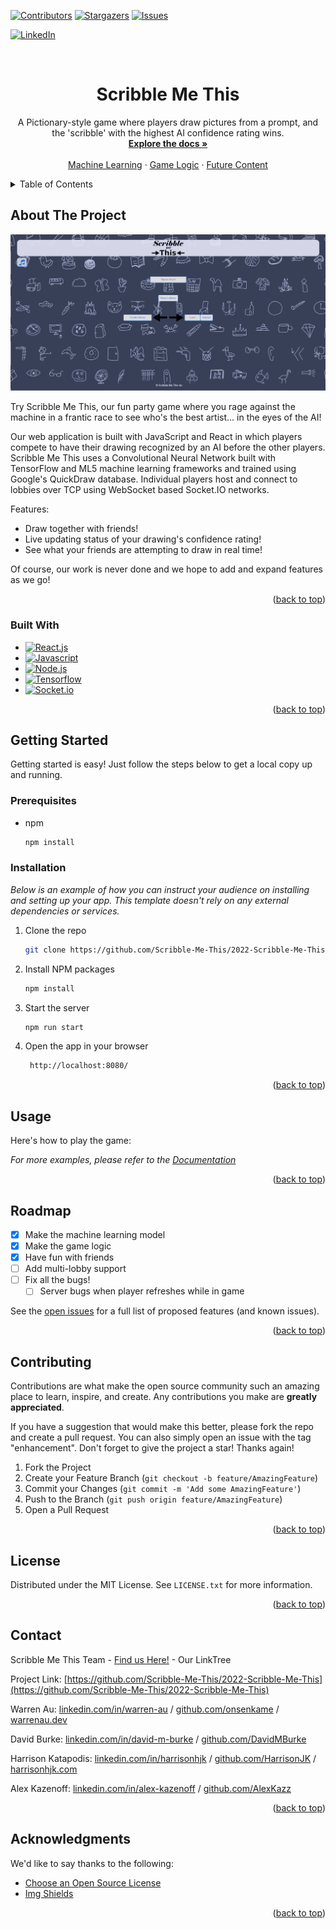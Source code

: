 [![Contributors][contributors-shield]][contributors-url]
[![Stargazers][stars-shield]][stars-url]
[![Issues][issues-shield]][issues-url]


[![LinkedIn][linkedin-shield]][linkedin-url]


<!-- PROJECT LOGO -->
<br />
<div align="center">
  <h1 align="center">Scribble Me This</h1>

  <p align="center">
    A Pictionary-style game where players draw pictures from a prompt, and the 'scribble' with the highest AI confidence rating wins.
    <br />
    <a href="https://github.com/Scribble-Me-This/2022-Scribble-Me-This/wiki"><strong>Explore the docs »</strong></a>
    <br />
    <br />
    <a href="https://github.com/Scribble-Me-This/2022-Scribble-Me-This/wiki/Training-the-Machine-Learning-Model">Machine Learning</a>
    ·
    <a href="https://github.com/Scribble-Me-This/2022-Scribble-Me-This/wiki/Game-Logic">Game Logic</a>
    ·
    <a href="https://github.com/Scribble-Me-This/2022-Scribble-Me-This/wiki/Future-Additions">Future Content</a>
  </p>
</div>



<!-- TABLE OF CONTENTS -->
<details>
  <summary>Table of Contents</summary>
  <ol>
    <li>
      <a href="#about-the-project">About The Project</a>
      <ul>
        <li><a href="#built-with">Built With</a></li>
      </ul>
    </li>
    <li>
      <a href="#getting-started">Getting Started</a>
      <ul>
        <li><a href="#prerequisites">Prerequisites</a></li>
        <li><a href="#installation">Installation</a></li>
      </ul>
    </li>
    <li><a href="#usage">Usage</a></li>
    <li><a href="#roadmap">Roadmap</a></li>
    <li><a href="#contributing">Contributing</a></li>
    <li><a href="#license">License</a></li>
    <li><a href="#contact">Contact</a></li>
    <li><a href="#acknowledgments">Acknowledgments</a></li>
  </ol>
</details>



<!-- ABOUT THE PROJECT -->
## About The Project

[![product-screenshot-big][product-screenshot-big]](https://example.com)

Try Scribble Me This, our fun party game where you rage against the machine in a frantic race to see who's the best artist...
in the eyes of the AI!

Our web application is built with JavaScript and React in which players compete to have their drawing recognized by an AI before the other players. 
Scribble Me This uses a Convolutional Neural Network built with TensorFlow and ML5 machine learning frameworks and trained using Google's QuickDraw database. 
Individual players host and connect to lobbies over TCP using WebSocket based Socket.IO networks.

Features:
* Draw together with friends!
* Live updating status of your drawing's confidence rating!
* See what your friends are attempting to draw in real time!

Of course, our work is never done and we hope to add and expand features as we go!

<p align="right">(<a href="#readme-top">back to top</a>)</p>



### Built With

* [![React.js][React.js]][React-url]
* [![Javascript][Javascript]][Javascript-url]
* [![Node.js][Node.js]][Node.js-url]
* [![Tensorflow][Tensorflow]][Tensorflow-url]
* [![Socket.io][Socket.io]][Socket.io-url]

<p align="right">(<a href="#readme-top">back to top</a>)</p>



<!-- GETTING STARTED -->
## Getting Started

Getting started is easy! Just follow the steps below to get a local copy up and running.

### Prerequisites

* npm
  ```sh
  npm install 
  ```

### Installation

_Below is an example of how you can instruct your audience on installing and setting up your app. This template doesn't rely on any external dependencies or services._

1. Clone the repo
   ```sh
   git clone https://github.com/Scribble-Me-This/2022-Scribble-Me-This.git
   ```
2. Install NPM packages
   ```sh
   npm install
   ```
3. Start the server
   ```js
   npm run start
   ```
4. Open the app in your browser
   ```sh
    http://localhost:8080/
   ```

<p align="right">(<a href="#readme-top">back to top</a>)</p>



<!-- USAGE EXAMPLES -->
## Usage

Here's how to play the game:

_For more examples, please refer to the [Documentation](https://github.com/Scribble-Me-This/2022-Scribble-Me-This/wiki)_

<p align="right">(<a href="#readme-top">back to top</a>)</p>



<!-- ROADMAP -->
## Roadmap

- [x] Make the machine learning model
- [x] Make the game logic
- [x] Have fun with friends
- [ ] Add multi-lobby support
- [ ] Fix all the bugs!
    - [ ] Server bugs when player refreshes while in game

See the [open issues](https://github.com/Scribble-Me-This/2022-Scribble-Me-This/issues) for a full list of proposed features (and known issues).

<p align="right">(<a href="#readme-top">back to top</a>)</p>



<!-- CONTRIBUTING -->
## Contributing

Contributions are what make the open source community such an amazing place to learn, inspire, and create. Any contributions you make are **greatly appreciated**.

If you have a suggestion that would make this better, please fork the repo and create a pull request. You can also simply open an issue with the tag "enhancement".
Don't forget to give the project a star! Thanks again!

1. Fork the Project
2. Create your Feature Branch (`git checkout -b feature/AmazingFeature`)
3. Commit your Changes (`git commit -m 'Add some AmazingFeature'`)
4. Push to the Branch (`git push origin feature/AmazingFeature`)
5. Open a Pull Request

<p align="right">(<a href="#readme-top">back to top</a>)</p>



<!-- LICENSE -->
## License

Distributed under the MIT License. See `LICENSE.txt` for more information.

<p align="right">(<a href="#readme-top">back to top</a>)</p>



<!-- CONTACT -->
## Contact

Scribble Me This Team - [Find us Here!](https://linktr.ee/scribblemethis) - Our LinkTree

Project Link: [https://github.com/Scribble-Me-This/2022-Scribble-Me-This](https://github.com/Scribble-Me-This/2022-Scribble-Me-This)

Warren Au: [linkedin.com/in/warren-au](https://linkedin.com/in/warren-au) / [github.com/onsenkame](https://github.com/onsenkame) / [warrenau.dev](warrenau.dev)

David Burke: [linkedin.com/in/david-m-burke](https://linkedin.com/in/david-m-burke) / [github.com/DavidMBurke](https://github.com/DavidMBurke)

Harrison Katapodis: [linkedin.com/in/harrisonhjk](linkedin.com/in/harrisonhjk) / [github.com/HarrisonJK](https://github.com/HarrisonJK) / [harrisonhjk.com](harrisonhjk.com)

Alex Kazenoff: [linkedin.com/in/alex-kazenoff](linkedin.com/in/alex-kazenoff) / [github.com/AlexKazz](https://github.com/AlexKazz)

<p align="right">(<a href="#readme-top">back to top</a>)</p>



<!-- ACKNOWLEDGMENTS -->
## Acknowledgments

We'd like to say thanks to the following:

* [Choose an Open Source License](https://choosealicense.com)
* [Img Shields](https://shields.io)

<p align="right">(<a href="#readme-top">back to top</a>)</p>



<!-- MARKDOWN LINKS & IMAGES -->
<!-- https://www.markdownguide.org/basic-syntax/#reference-style-links -->
[contributors-shield]: https://img.shields.io/github/contributors/Scribble-Me-This/2022-Scribble-Me-This
[contributors-url]: https://linktr.ee/scribblemethis
[stars-shield]: https://img.shields.io/github/stars/Scribble-Me-This/2022-Scribble-Me-This
[stars-url]: https://github.com/Scribble-Me-This/2022-Scribble-Me-This/stargazers
[issues-shield]: https://img.shields.io/github/issues-raw/Scribble-Me-This/2022-Scribble-Me-This
[issues-url]: https://github.com/Scribble-Me-This/2022-Scribble-Me-This/issues
[linkedin-shield]: https://img.shields.io/badge/-LinkedIn-black.svg?style=for-the-badge&logo=linkedin&colorB=555
[linkedin-url]: https://linktr.ee/scribblemethis
[product-screenshot]: public/assets/logo.svg
[product-screenshot-big]: public/assets/scribblemethis.PNG
[React.js]: https://img.shields.io/badge/React-20232A?style=for-the-badge&logo=react&logoColor=61DAFB
[React-url]: https://reactjs.org/
[Node.js]: https://img.shields.io/badge/Node.js-43853D?style=for-the-badge&logo=node.js&logoColor=white
[Node.js-url]: https://nodejs.org/en/
[Tensorflow]: https://img.shields.io/badge/TensorFlow-FF6F00?style=for-the-badge&logo=tensorflow&logoColor=white
[Tensorflow-url]: https://www.tensorflow.org/
[Javascript]: https://img.shields.io/badge/JavaScript-F7DF1E?style=for-the-badge&logo=javascript&logoColor=black
[Javascript-url]: https://www.javascript.com/
[Socket.io-url]: https://socket.io/
[Socket.io]: https://img.shields.io/badge/Socket.io-black?style=for-the-badge&logo=socket.io&badgeColor=010101
